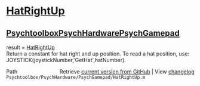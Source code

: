 # [HatRightUp](HatRightUp)
## [Psychtoolbox](Psychtoolbox)[PsychHardware](PsychHardware)[PsychGamepad](PsychGamepad)

result = [HatRightUp](HatRightUp)  
Return a constant for hat right and up position.  To read a hat position, use:  
JOYSTICK(joystickNumber,'GetHat',hatNumber).    




<div class="code_header" style="text-align:right;">
  <span style="float:left;">Path&nbsp;&nbsp;</span> <span class="counter">Retrieve <a href=
  "https://raw.github.com/Psychtoolbox-3/Psychtoolbox-3/beta/Psychtoolbox/PsychHardware/PsychGamepad/HatRightUp.m">current version from GitHub</a> | View <a href=
  "https://github.com/Psychtoolbox-3/Psychtoolbox-3/commits/beta/Psychtoolbox/PsychHardware/PsychGamepad/HatRightUp.m">changelog</a></span>
</div>
<div class="code">
  <code>Psychtoolbox/PsychHardware/PsychGamepad/HatRightUp.m</code>
</div>

